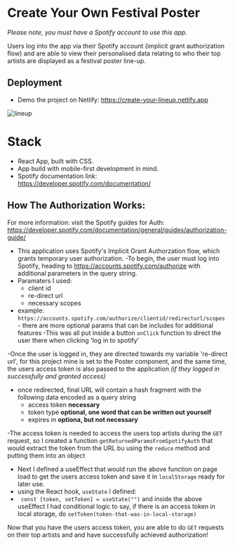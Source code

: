 # Create Your Own Festival Poster
*Please note, you must have a Spotify account to use this app.*

Users log into the app via their Spotify account (implicit grant authorization flow) and are able to view their personalised data relating to who their top artists are displayed as a festival poster line-up.

## Deployment
- Demo the project on Netlify: https://create-your-lineup.netlify.app

![lineup](https://user-images.githubusercontent.com/69110329/131407029-951a0797-cd34-4a33-8af6-e0919749600c.gif)

# Stack
- React App, built with CSS.
- App build with mobile-first development in mind.
- Spotify documentation link: https://developer.spotify.com/documentation/

## How The Authorization Works:
For more information: visit the Spotify guides for Auth: https://developer.spotify.com/documentation/general/guides/authorization-guide/
- This application uses Spotify's Implicit Grant Authorzation flow, which grants temporary user authorization.
-To begin, the user must log into Spotify, heading to https://accounts.spotify.com/authorize with additional parameters in the query string. 
- Paramaters I used:
     - client id
     - re-direct url
     - necessary scopes
- example: ```https://accounts.spotify.com/authorize/clientid/redirecturl/scopes``` - there are more optional params that can be includes for additional features
-This was all put inside a button ```onClick``` function to direct the user there when clicking 'log in to spotify'

-Once the user is logged in, they are directed towards my variable 're-direct url', for this project mine is set to the Poster component, and the same time, the users access token is also passed to the application *(if they logged in successfully and granted access)*

- once redirected, final URL will contain a hash fragment with the following data encoded as a query string
     - access token **necessary**
     - token type **optional, one word that can be written out yourself**
     - expires in **optiona, but not necessary**

-The access token is needed to access the users top artists during the ```GET``` request, so I created a function ```getReturnedParamsFromSpotifyAuth``` that would extract the token from the URL bu using the ```reduce``` method and putting them into an object

- Next I defined a useEffect that would run the above function on page load to get the users access token and save it in ```localStorage``` ready for later use.
- using the React hook, ```useState``` I defined:
- ```  const [token, setToken] = useState("") ``` and inside the above useEffect I had conditional logic to say, if there is an access token in local storage, do ```setToken(token-that-was-in-local-storage)```

Now that you have the users access token, you are able to do ```GET``` requests on their top artists and and have successfully achieved authorization!







